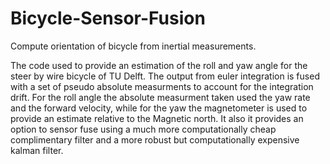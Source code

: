 # Bicycle-Sensor-Fusion
Compute orientation of bicycle from inertial measurements.

The code used to provide an estimation of the roll and yaw angle for the steer by wire bicycle of TU Delft.
The output from euler integration is fused with a set of pseudo absolute measurments to account for the integration drift.
For the roll angle the absolute measurment  taken used the yaw rate and the forward velocity, while for the yaw the magnetometer is used to provide an estimate  relative to the Magnetic north. It also it provides an option to sensor fuse using a much more computationally cheap complimentary filter and a more robust but computationally expensive kalman  filter. 
